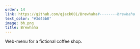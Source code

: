 ```yaml
---
order: 14
link: https://github.com/qjack001/Brewhaha#--------brewhaha
text_color: "#3d46b0"
image: bh.png
title: Brewhaha
---
```

Web-menu for a fictional coffee shop.
